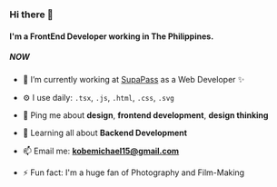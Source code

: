 ### Hi there 👋

#### I'm a FrontEnd Developer working in The Philippines.

##### NOW

- 🔭 I’m currently working at [SupaPass](https://www.supapass.com/) as a Web Developer ✨

- ⚙️ I use daily: `.tsx`, `.js`, `.html`, `.css`, `.svg`

- 💬 Ping me about **design**, **frontend development**, **design thinking**

- 🌱 Learning all about **Backend Development**

- 📫 Email me: **kobemichael15@gmail.com**

- ⚡️ Fun fact: I'm a huge fan of Photography and Film-Making
